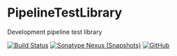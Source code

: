# PipelineTestLibrary

Development pipeline test library

[![Build Status](https://ci.kudesunik.com/job/PipelineTestLibrary/badge/icon?style=plastic)](https://ci.kudesunik.com/job/PipelineTestLibrary/) 
[![Sonatype Nexus (Snapshots)](https://img.shields.io/nexus/s/https/repository.kudesunik.com/ru.kudesunik.pipelinetestlibrary/pipeline-test-library.svg?style=plastic)](https://repository.kudesunik.com/content/repositories/snapshots/ru/kudesunik/pipelinetestlibrary/pipeline-test-library/) 
[![GitHub](https://img.shields.io/github/license/mashape/apistatus.svg?style=plastic)](https://github.com/Kudesunik/PipelineTestLibrary/blob/master/LICENSE)
